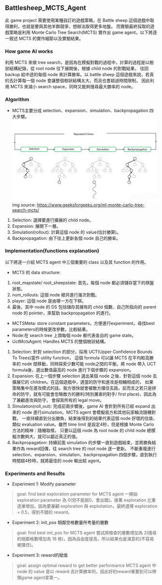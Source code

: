 ## Battlesheep_MCTS_Agent
此 game project 需要使用某種自訂的遊戲策略，在 Battle sheep 這個遊戲中取得勝利，也就是要與其他羊群競爭，想辦法取得更多地盤。
而實驗最終採取的遊戲策略是利用 Monte Carlo Tree Search(MCTS) 實作出 game agent，以下將逐一敘述 MCTS 的實作細節以及實驗結果。

### How game AI works
利用 MCTS 來做 tree search，是因為在模擬對戰的過程中，計算的過程是以樹狀結構紀錄，從 root node 往下展開後，根據 child node 的對戰結果，
往回 backup 給中途的每個 node 來計算勝率。以 battle sheep 這個遊戲來說，若真的去計算每一個 node 會讓整個樹狀結構太大，而且也會超過時間限制，
因此利用 MCTS 來減小 search space，同時又能夠搜尋最大勝率的 node。

### Algorithm
- MCTS主要分成 selection、expansion、simulation、backpropagation 四大步驟。
![image](https://github.com/Tristaaaa/Battlesheep_MCTS_Agent/blob/main/test/mcts_own.png)img source: https://www.geeksforgeeks.org/ml-monte-carlo-tree-search-mcts/
1. Selection: 選擇要進行擴展的 child node。
2. Expansion: 展開下一層。
3. Simulation(rollout): 計算這個 node 的 value(估計勝算)。
4. Backpropagation: 由下往上更新各個 node 自己的勝率。

### Implementation(functions explanation)
以下將逐一介紹 MCTS agent 中三個重要的 class 以及其 function 的作用。
- MCTS 的 data structure: 
1. root_mapstate/ root_sheepstate: 首先，每個 node 都必須儲存當下的棋盤狀態。
2. num_rollouts: 這個 node 總共進行幾次對戰。
3. player: 這個 node 是由哪一方在下棋。
4. 最後，其中 node 的 DS 包括儲存其擁有的 child 個數、自己所指向的 parent node 的 pointer，來幫助 backpropagation 的進行。

- MCTSMeta: store constant parameters，方便進行experiment，尋找best parameters的時候更改參數，比較結果。
- Node:在 search tree 上頭每個 node 都代表各自的 game state。
- UctMctsAgent: Handles MCTS 的整個樹狀結構。
1. Selection: 針對 selection 的部分，採用 UCT(Upper Confidence Bounds To Trees)當作 utility function，
這個 formula 可以讓 MCTS 在平均較高勝率的 node 間移動，同時探索少數可能 node之間的平衡。將 node 帶入 UCT formula後，選出數值最高的 node 進行下個步驟的 expansion。
2. Expansion: 在上一個步驟 selection 選出某個 node 之後，針對這個 node 去擴展它的 children。在這個遊戲中，適當的防守和進攻是相輔相成的，
如果策略集中在進攻模式的話，我方很快就會被敵方擋住去路，反而言之若只是拼命的防守，就有可能會忽略敵方的勝利(特別厲害的對手/ first place)，因此為了兼顧進攻與防守，
會探索所有的 legal move。
3. Simulation(roll_out): 完成前兩步驟後，game AI 會針對所有已經 expand 出來的 node 進行simulation。MCTS agent 會模擬我方和其他玩家輪流隨機對戰，
一直持續直到分出勝負，結束後得到的結果代表這個 node 好壞的估值，類似 evaluation value。雖然 time limit 是設定4秒，但是根據 Monte Carlo 方法的精神：隨機取樣，
只要以這個 node 為 root node 的 child node 總模擬次數夠大，就可以趨近真正的值。
4. Backpropagation: 持續前面 simulation 的步驟一直到遊戲結束，並將勝負結果作為 reward回傳，往 search tree 的 root node 逐一更新。
不斷重複進行 selection、expansion、simulation、backpropagation 四個步驟，直到執行時間超4秒時，就將最佳的 node 輸出給 agent。

### Experiments and Results
- Experiment 1: Modify parameter
> goal: find best exploration parameter for MCTS agent
> 一開始 exploration parameter 為 0(但不能賦0，會出錯)，接著 exploration 比重逐漸增加。因為要兼顧 exploration 與 exploitation，最終選擇 exploration = 0.5，得到不錯的 reward。


- Experiment 2: init_pos 相鄰空格數量所考量的層數
> goal: find best init_pos for MCTS agent
> 嘗試將檢查的層數增加為 2(搜尋的相鄰格數增加為 18 格)，因為自由度提高，所以結果也是滿意的(不容易被擋住)。

- Experiment 3: reward的賦值
> goal: assign optimal reward to get better performance
> MCTS agent 中 node 的 value 是以 reward 去計算勝率的，因此好的reward重要到可以帶領game agent拿第一。






